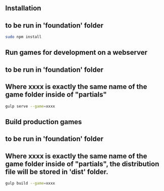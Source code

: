## Installation
## to be run in 'foundation' folder
```sh
sudo npm install
```


## Run games for development on a webserver
## to be run in 'foundation' folder
## Where xxxx is exactly the same name of the game folder inside of "partials"
```sh
gulp serve --game=xxxx
```


## Build production games
## to be run in 'foundation' folder
## Where xxxx is exactly the same name of the game folder inside of "partials", the distribution file will be stored in 'dist' folder.
```sh
gulp build --game=xxxx
```
